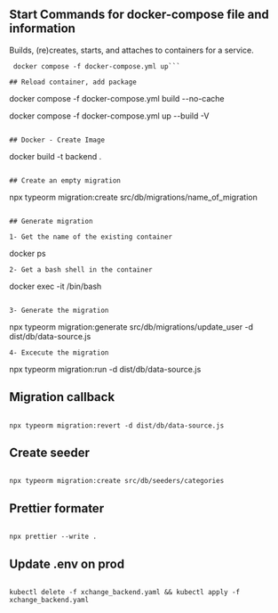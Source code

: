 ## Start Commands for docker-compose file and information

Builds, (re)creates, starts, and attaches to containers for a service.

````
 docker compose -f docker-compose.yml up```

## Reload container, add package

````

docker compose -f docker-compose.yml build --no-cache

docker compose -f docker-compose.yml up --build -V

```

## Docker - Create Image

```

docker build -t backend .

```

## Create an empty migration

```

npx typeorm migration:create src/db/migrations/name_of_migration

```

## Generate migration

1- Get the name of the existing container

```

docker ps

```
2- Get a bash shell in the container

```

docker exec -it <container name> /bin/bash

```

3- Generate the migration

```

npx typeorm migration:generate src/db/migrations/update_user -d dist/db/data-source.js

```
4- Excecute the migration

```
npx typeorm migration:run -d dist/db/data-source.js

## Migration callback
```

npx typeorm migration:revert -d dist/db/data-source.js

```

## Create seeder

```

npx typeorm migration:create src/db/seeders/categories

```

## Prettier formater

```

npx prettier --write .

```
## Update .env on prod

```

kubectl delete -f xchange_backend.yaml && kubectl apply -f xchange_backend.yaml

```

```
